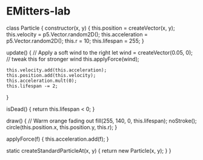 # EMitters-lab
class Particle {
  constructor(x, y) {
    this.position = createVector(x, y);
    this.velocity = p5.Vector.random2D();
    this.acceleration = p5.Vector.random2D();
    this.r = 10;
    this.lifespan = 255;
  }

  update() {
    // Apply a soft wind to the right
    let wind = createVector(0.05, 0); // tweak this for stronger wind
    this.applyForce(wind);

    this.velocity.add(this.acceleration);
    this.position.add(this.velocity);
    this.acceleration.mult(0);
    this.lifespan -= 2;
  }

  isDead() {
    return this.lifespan < 0;
  }

  draw() {
    // Warm orange fading out
    fill(255, 140, 0, this.lifespan);
    noStroke();
    circle(this.position.x, this.position.y, this.r);
  }

  applyForce(f) {
    this.acceleration.add(f);
  }

  static createStandardParticleAt(x, y) {
    return new Particle(x, y);
  }
}
